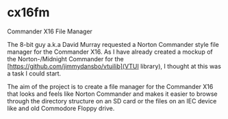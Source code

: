 # cx16fm
Commander X16 File Manager

The 8-bit guy a.k.a David Murray requested a Norton Commander style file manager for the Commander X16.
As I have already created a mockup of the Norton-/Midnight Commander for the [https://github.com/jimmydansbo/vtuilib](VTUI library), I thought at this was a task I could start.

The aim of the project is to create a file manager for the Commander X16 that looks and feels like Norton Commander and makes it easier to browse through the directory structure on an SD card or the files on an IEC device like and old Commodore Floppy drive.